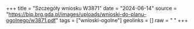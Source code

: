 +++
title = "Szczegóły wniosku W3871"
date = "2024-06-14"
source = "https://bip.brg.gda.pl/images/uploads/wnioski-do-planu-ogolnego/w3871.pdf"
tags = ["wnioski-ogolne"]
geolinks = []
raw = " "
+++






